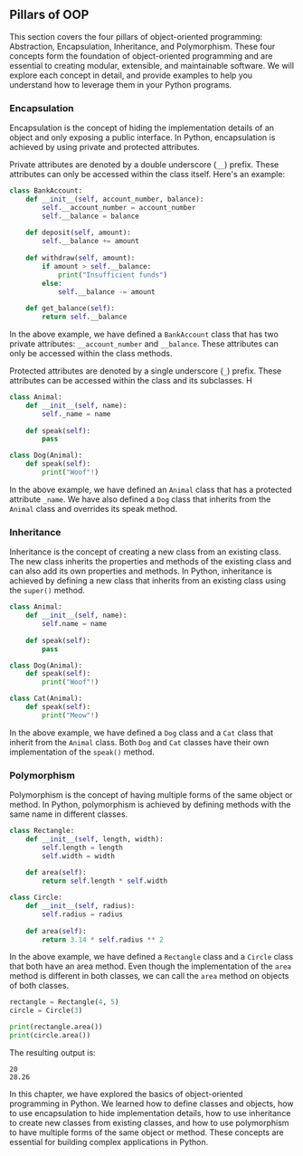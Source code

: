 ## Pillars of OOP

This section covers the four pillars of object-oriented programming: Abstraction, Encapsulation, Inheritance, and Polymorphism. These four concepts form the foundation of object-oriented programming and are essential to creating modular, extensible, and maintainable software. We will explore each concept in detail, and provide examples to help you understand how to leverage them in your Python programs. 

### Encapsulation

Encapsulation is the concept of hiding the implementation details of an object and only exposing a public interface. In Python, encapsulation is achieved by using private and protected attributes.

Private attributes are denoted by a double underscore (`__`) prefix. These attributes can only be accessed within the class itself. Here's an example:

```python
class BankAccount:
    def __init__(self, account_number, balance):
        self.__account_number = account_number
        self.__balance = balance
    
    def deposit(self, amount):
        self.__balance += amount
    
    def withdraw(self, amount):
        if amount > self.__balance:
            print("Insufficient funds")
        else:
            self.__balance -= amount
    
    def get_balance(self):
        return self.__balance
```

In the above example, we have defined a `BankAccount` class that has two private attributes: `__account_number` and `__balance`. These attributes can only be accessed within the class methods.

Protected attributes are denoted by a single underscore (`_`) prefix. These attributes can be accessed within the class and its subclasses. H

```python
class Animal:
    def __init__(self, name):
        self._name = name
    
    def speak(self):
        pass

class Dog(Animal):
    def speak(self):
        print("Woof"!)

```

In the above example, we have defined an `Animal` class that has a protected attribute `_name`. We have also defined a `Dog` class that inherits from the `Animal` class and overrides its speak method.

### Inheritance

Inheritance is the concept of creating a new class from an existing class. The new class inherits the properties and methods of the existing class and can also add its own properties and methods. In Python, inheritance is achieved by defining a new class that inherits from an existing class using the `super()` method.

```python
class Animal:
    def __init__(self, name):
        self.name = name
    
    def speak(self):
        pass

class Dog(Animal):
    def speak(self):
        print("Woof"!)

class Cat(Animal):
    def speak(self):
        print("Meow"!)
```

In the above example, we have defined a `Dog` class and a `Cat` class that inherit from the `Animal` class. Both `Dog` and `Cat` classes have their own implementation of the `speak()` method.

### Polymorphism

Polymorphism is the concept of having multiple forms of the same object or method. In Python, polymorphism is achieved by defining methods with the same name in different classes.

```python
class Rectangle:
    def __init__(self, length, width):
        self.length = length
        self.width = width
    
    def area(self):
        return self.length * self.width

class Circle:
    def __init__(self, radius):
        self.radius = radius
    
    def area(self):
        return 3.14 * self.radius ** 2
```

In the above example, we have defined a `Rectangle` class and a `Circle` class that both have an area method. Even though the implementation of the `area` method is different in both classes, we can call the `area` method on objects of both classes.

```python
rectangle = Rectangle(4, 5)
circle = Circle(3)

print(rectangle.area())
print(circle.area())
```

The resulting output is:

```
20
28.26
```

In this chapter, we have explored the basics of object-oriented programming in Python. We learned how to define classes and objects, how to use encapsulation to hide implementation details, how to use inheritance to create new classes from existing classes, and how to use polymorphism to have multiple forms of the same object or method. These concepts are essential for building complex applications in Python.